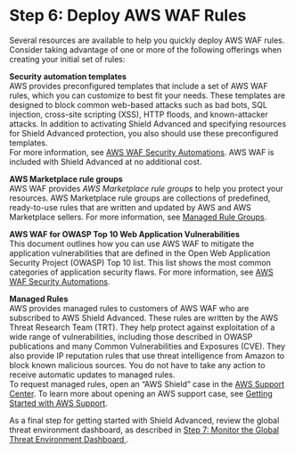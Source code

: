 # Step 6: Deploy AWS WAF Rules<a name="deploy-waf-automations"></a>

Several resources are available to help you quickly deploy AWS WAF rules\. Consider taking advantage of one or more of the following offerings when creating your initial set of rules:

**Security automation templates**  
AWS provides preconfigured templates that include a set of AWS WAF rules, which you can customize to best fit your needs\. These templates are designed to block common web\-based attacks such as bad bots, SQL injection, cross\-site scripting \(XSS\), HTTP floods, and known\-attacker attacks\. In addition to activating Shield Advanced and specifying resources for Shield Advanced protection, you also should use these preconfigured templates\.   
For more information, see [AWS WAF Security Automations](https://aws.amazon.com/answers/security/aws-waf-security-automations/)\. AWS WAF is included with Shield Advanced at no additional cost\. 

**AWS Marketplace rule groups**  
AWS WAF provides *AWS Marketplace rule groups* to help you protect your resources\. AWS Marketplace rule groups are collections of predefined, ready\-to\-use rules that are written and updated by AWS and AWS Marketplace sellers\. For more information, see [Managed Rule Groups](waf-managed-rule-groups.md)\.

**AWS WAF for OWASP Top 10 Web Application Vulnerabilities**  
This document outlines how you can use AWS WAF to mitigate the application vulnerabilities that are defined in the Open Web Application Security Project \(OWASP\) Top 10 list\. This list shows the most common categories of application security flaws\. For more information, see [AWS WAF Security Automations](https://d0.awsstatic.com/whitepapers/Security/aws-waf-owasp.pdf)\. 

**Managed Rules**  
AWS provides managed rules to customers of AWS WAF who are subscribed to AWS Shield Advanced\. These rules are written by the AWS Threat Research Team \(TRT\)\. They help protect against exploitation of a wide range of vulnerabilities, including those described in OWASP publications and many Common Vulnerabilities and Exposures \(CVE\)\. They also provide IP reputation rules that use threat intelligence from Amazon to block known malicious sources\. You do not have to take any action to receive automatic updates to managed rules\.   
To request managed rules, open an “AWS Shield” case in the [AWS Support Center](https://console.aws.amazon.com/support/home#/)\. To learn more about opening an AWS support case, see [Getting Started with AWS Support](https://docs.aws.amazon.com/awssupport/latest/user/getting-started.html)\. 

As a final step for getting started with Shield Advanced, review the global threat environment dashboard, as described in [Step 7: Monitor the Global Threat Environment Dashboard ](monitor-global-dashboard.md)\.